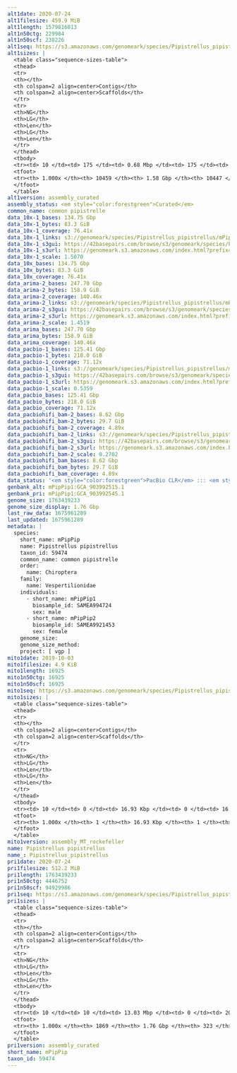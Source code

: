 ```yaml
---
alt1date: 2020-07-24
alt1filesize: 459.9 MiB
alt1length: 1579816813
alt1n50ctg: 229984
alt1n50scf: 230226
alt1seq: https://s3.amazonaws.com/genomeark/species/Pipistrellus_pipistrellus/mPipPip1/assembly_curated/mPipPip1.alt.cur.20200724.fasta.gz
alt1sizes: |
  <table class="sequence-sizes-table">
  <thead>
  <tr>
  <th></th>
  <th colspan=2 align=center>Contigs</th>
  <th colspan=2 align=center>Scaffolds</th>
  </tr>
  <tr>
  <th>NG</th>
  <th>LG</th>
  <th>Len</th>
  <th>LG</th>
  <th>Len</th>
  </tr>
  </thead>
  <tbody>
  <tr><td> 10 </td><td> 175 </td><td> 0.68 Mbp </td><td> 175 </td><td> 0.68 Mbp </td></tr>  <tr><td> 20 </td><td> 453 </td><td> 485.01 Kbp </td><td> 453 </td><td> 485.14 Kbp </td></tr>  <tr><td> 30 </td><td> 831 </td><td> 365.80 Kbp </td><td> 830 </td><td> 366.29 Kbp </td></tr>  <tr><td> 40 </td><td> 1315 </td><td> 291.29 Kbp </td><td> 1314 </td><td> 291.57 Kbp </td></tr>  <tr style="background-color:#cccccc;"><td> 50 </td><td> 1928 </td><td> 229.98 Kbp </td><td> 1927 </td><td> 230.23 Kbp </td></tr>  <tr><td> 60 </td><td> 2701 </td><td> 183.12 Kbp </td><td> 2699 </td><td> 183.17 Kbp </td></tr>  <tr><td> 70 </td><td> 3678 </td><td> 143.59 Kbp </td><td> 3676 </td><td> 143.67 Kbp </td></tr>  <tr><td> 80 </td><td> 4939 </td><td> 108.99 Kbp </td><td> 4936 </td><td> 109.01 Kbp </td></tr>  <tr><td> 90 </td><td> 6684 </td><td> 73.49 Kbp </td><td> 6680 </td><td> 73.56 Kbp </td></tr>  <tr><td> 100 </td><td> 10458 </td><td> 392  bp </td><td> 10446 </td><td> 392  bp </td></tr>  </tbody>
  <tfoot>
  <tr><th> 1.000x </th><th> 10459 </th><th> 1.58 Gbp </th><th> 10447 </th><th> 1.58 Gbp </th></tr>
  </tfoot>
  </table>
alt1version: assembly_curated
assembly_status: <em style="color:forestgreen">Curated</em>
common_name: common pipistrelle
data_10x-1_bases: 134.75 Gbp
data_10x-1_bytes: 83.3 GiB
data_10x-1_coverage: 76.41x
data_10x-1_links: s3://genomeark/species/Pipistrellus_pipistrellus/mPipPip1/genomic_data/10x/<br>
data_10x-1_s3gui: https://42basepairs.com/browse/s3/genomeark/species/Pipistrellus_pipistrellus/mPipPip1/genomic_data/10x/
data_10x-1_s3url: https://genomeark.s3.amazonaws.com/index.html?prefix=species/Pipistrellus_pipistrellus/mPipPip1/genomic_data/10x/
data_10x-1_scale: 1.5070
data_10x_bases: 134.75 Gbp
data_10x_bytes: 83.3 GiB
data_10x_coverage: 76.41x
data_arima-2_bases: 247.70 Gbp
data_arima-2_bytes: 158.9 GiB
data_arima-2_coverage: 140.46x
data_arima-2_links: s3://genomeark/species/Pipistrellus_pipistrellus/mPipPip2/genomic_data/arima/<br>
data_arima-2_s3gui: https://42basepairs.com/browse/s3/genomeark/species/Pipistrellus_pipistrellus/mPipPip2/genomic_data/arima/
data_arima-2_s3url: https://genomeark.s3.amazonaws.com/index.html?prefix=species/Pipistrellus_pipistrellus/mPipPip2/genomic_data/arima/
data_arima-2_scale: 1.4519
data_arima_bases: 247.70 Gbp
data_arima_bytes: 158.9 GiB
data_arima_coverage: 140.46x
data_pacbio-1_bases: 125.41 Gbp
data_pacbio-1_bytes: 218.0 GiB
data_pacbio-1_coverage: 71.12x
data_pacbio-1_links: s3://genomeark/species/Pipistrellus_pipistrellus/mPipPip1/genomic_data/pacbio/<br>
data_pacbio-1_s3gui: https://42basepairs.com/browse/s3/genomeark/species/Pipistrellus_pipistrellus/mPipPip1/genomic_data/pacbio/
data_pacbio-1_s3url: https://genomeark.s3.amazonaws.com/index.html?prefix=species/Pipistrellus_pipistrellus/mPipPip1/genomic_data/pacbio/
data_pacbio-1_scale: 0.5359
data_pacbio_bases: 125.41 Gbp
data_pacbio_bytes: 218.0 GiB
data_pacbio_coverage: 71.12x
data_pacbiohifi_bam-2_bases: 8.62 Gbp
data_pacbiohifi_bam-2_bytes: 29.7 GiB
data_pacbiohifi_bam-2_coverage: 4.89x
data_pacbiohifi_bam-2_links: s3://genomeark/species/Pipistrellus_pipistrellus/mPipPip2/genomic_data/pacbio_hifi/<br>
data_pacbiohifi_bam-2_s3gui: https://42basepairs.com/browse/s3/genomeark/species/Pipistrellus_pipistrellus/mPipPip2/genomic_data/pacbio_hifi/
data_pacbiohifi_bam-2_s3url: https://genomeark.s3.amazonaws.com/index.html?prefix=species/Pipistrellus_pipistrellus/mPipPip2/genomic_data/pacbio_hifi/
data_pacbiohifi_bam-2_scale: 0.2702
data_pacbiohifi_bam_bases: 8.62 Gbp
data_pacbiohifi_bam_bytes: 29.7 GiB
data_pacbiohifi_bam_coverage: 4.89x
data_status: '<em style="color:forestgreen">PacBio CLR</em> ::: <em style="color:forestgreen">PacBio HiFi</em> ::: <em style="color:forestgreen">10x</em> ::: <em style="color:forestgreen">Arima</em>'
genbank_alt: mPipPip1:GCA_903992515.1
genbank_pri: mPipPip1:GCA_903992545.1
genome_size: 1763439233
genome_size_display: 1.76 Gbp
last_raw_data: 1675961289
last_updated: 1675961289
metadata: |
  species:
    short_name: mPipPip
    name: Pipistrellus pipistrellus
    taxon_id: 59474
    common_name: common pipistrelle
    order:
      name: Chiroptera
    family:
      name: Vespertilionidae
    individuals:
      - short_name: mPipPip1
        biosample_id: SAMEA994724
        sex: male
      - short_name: mPipPip2
        biosample_id: SAMEA9921453
        sex: female
    genome_size:
    genome_size_method:
    project: [ vgp ]
mito1date: 2019-10-03
mito1filesize: 4.9 KiB
mito1length: 16925
mito1n50ctg: 16925
mito1n50scf: 16925
mito1seq: https://s3.amazonaws.com/genomeark/species/Pipistrellus_pipistrellus/mPipPip1/assembly_MT_rockefeller/mPipPip1.MT.20191003.fasta.gz
mito1sizes: |
  <table class="sequence-sizes-table">
  <thead>
  <tr>
  <th></th>
  <th colspan=2 align=center>Contigs</th>
  <th colspan=2 align=center>Scaffolds</th>
  </tr>
  <tr>
  <th>NG</th>
  <th>LG</th>
  <th>Len</th>
  <th>LG</th>
  <th>Len</th>
  </tr>
  </thead>
  <tbody>
  <tr><td> 10 </td><td> 0 </td><td> 16.93 Kbp </td><td> 0 </td><td> 16.93 Kbp </td></tr>  <tr><td> 20 </td><td> 0 </td><td> 16.93 Kbp </td><td> 0 </td><td> 16.93 Kbp </td></tr>  <tr><td> 30 </td><td> 0 </td><td> 16.93 Kbp </td><td> 0 </td><td> 16.93 Kbp </td></tr>  <tr><td> 40 </td><td> 0 </td><td> 16.93 Kbp </td><td> 0 </td><td> 16.93 Kbp </td></tr>  <tr style="background-color:#cccccc;"><td> 50 </td><td> 0 </td><td style="background-color:#ff8888;"> 16.93 Kbp </td><td> 0 </td><td style="background-color:#ff8888;"> 16.93 Kbp </td></tr>  <tr><td> 60 </td><td> 0 </td><td> 16.93 Kbp </td><td> 0 </td><td> 16.93 Kbp </td></tr>  <tr><td> 70 </td><td> 0 </td><td> 16.93 Kbp </td><td> 0 </td><td> 16.93 Kbp </td></tr>  <tr><td> 80 </td><td> 0 </td><td> 16.93 Kbp </td><td> 0 </td><td> 16.93 Kbp </td></tr>  <tr><td> 90 </td><td> 0 </td><td> 16.93 Kbp </td><td> 0 </td><td> 16.93 Kbp </td></tr>  <tr><td> 100 </td><td> 0 </td><td> 16.93 Kbp </td><td> 0 </td><td> 16.93 Kbp </td></tr>  </tbody>
  <tfoot>
  <tr><th> 1.000x </th><th> 1 </th><th> 16.93 Kbp </th><th> 1 </th><th> 16.93 Kbp </th></tr>
  </tfoot>
  </table>
mito1version: assembly_MT_rockefeller
name: Pipistrellus pipistrellus
name_: Pipistrellus_pipistrellus
pri1date: 2020-07-24
pri1filesize: 512.2 MiB
pri1length: 1763439233
pri1n50ctg: 4446752
pri1n50scf: 94929986
pri1seq: https://s3.amazonaws.com/genomeark/species/Pipistrellus_pipistrellus/mPipPip1/assembly_curated/mPipPip1.pri.cur.20200724.fasta.gz
pri1sizes: |
  <table class="sequence-sizes-table">
  <thead>
  <tr>
  <th></th>
  <th colspan=2 align=center>Contigs</th>
  <th colspan=2 align=center>Scaffolds</th>
  </tr>
  <tr>
  <th>NG</th>
  <th>LG</th>
  <th>Len</th>
  <th>LG</th>
  <th>Len</th>
  </tr>
  </thead>
  <tbody>
  <tr><td> 10 </td><td> 10 </td><td> 13.03 Mbp </td><td> 0 </td><td> 203.62 Mbp </td></tr>  <tr><td> 20 </td><td> 25 </td><td> 9.74 Mbp </td><td> 1 </td><td> 194.57 Mbp </td></tr>  <tr><td> 30 </td><td> 45 </td><td> 7.61 Mbp </td><td> 2 </td><td> 188.94 Mbp </td></tr>  <tr><td> 40 </td><td> 72 </td><td> 5.66 Mbp </td><td> 4 </td><td> 100.18 Mbp </td></tr>  <tr style="background-color:#cccccc;"><td> 50 </td><td> 107 </td><td style="background-color:#88ff88;"> 4.45 Mbp </td><td> 5 </td><td style="background-color:#88ff88;"> 94.93 Mbp </td></tr>  <tr><td> 60 </td><td> 158 </td><td> 2.93 Mbp </td><td> 8 </td><td> 83.52 Mbp </td></tr>  <tr><td> 70 </td><td> 232 </td><td> 1.98 Mbp </td><td> 10 </td><td> 71.50 Mbp </td></tr>  <tr><td> 80 </td><td> 343 </td><td> 1.22 Mbp </td><td> 13 </td><td> 53.28 Mbp </td></tr>  <tr><td> 90 </td><td> 569 </td><td> 498.29 Kbp </td><td> 16 </td><td> 46.23 Mbp </td></tr>  <tr><td> 100 </td><td> 1868 </td><td> 2.62 Kbp </td><td> 322 </td><td> 11.95 Kbp </td></tr>  </tbody>
  <tfoot>
  <tr><th> 1.000x </th><th> 1869 </th><th> 1.76 Gbp </th><th> 323 </th><th> 1.76 Gbp </th></tr>
  </tfoot>
  </table>
pri1version: assembly_curated
short_name: mPipPip
taxon_id: 59474
---
```

